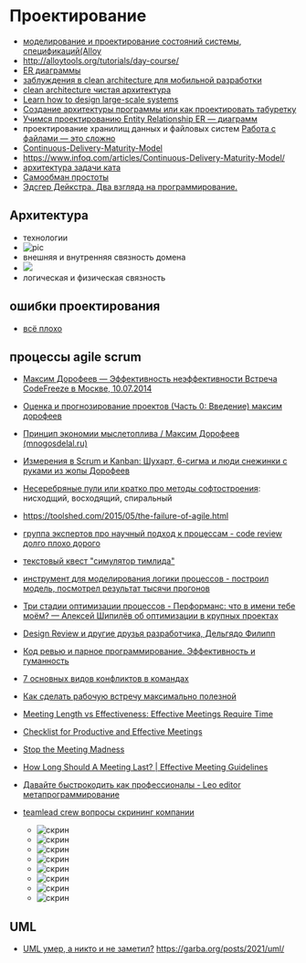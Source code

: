 # Проектирование

 * [моделирование и проектирование состояний системы, спецификаций(Alloy](https://habr.com/ru/company/yandex/blog/457810/)
 * http://alloytools.org/tutorials/day-course/
 * [ER диаграммы](https://habr.com/ru/post/440556/)
 * [заблуждения в clean architecture для мобильной разработки](https://habr.com/ru/company/mobileup/blog/335382/)
 * [clean architecture чистая архитектура](https://habr.com/ru/post/269589/)
 * [Learn how to design large-scale systems](https://github.com/donnemartin/system-design-primer)
 * [Создание архитектуры программы или как проектировать табуретку](https://habr.com/ru/post/276593/)
 * [Учимся проектированию Entity Relationship ER — диаграмм](https://habr.com/ru/post/440556/)
 * проектирование хранилищ данных и файловых систем [Работа с файлами — это сложно](https://habr.com/ru/post/573706/)
 * [Continuous-Delivery-Maturity-Model](https://imgopt.infoq.com/fit-in/1200x2400/filters:quality(80)/filters:no_upscale()/articles/Continuous-Delivery-Maturity-Model/en/resources/fig1large.jpg)
 * https://www.infoq.com/articles/Continuous-Delivery-Maturity-Model/
 * [архитектура задачи ката](https://nealford.com/katas/random.html)
 * [Самообман простоты](https://habr.com/ru/companies/intel/articles/95992/)
 * [Эдсгер Дейкстра. Два взгляда на программирование.](http://www.inr.ac.ru/~info21/pdf/dijkstra.pdf)

## Архитектура

 * технологии
 * ![pic](./архитектура_web.jpg)
 * внешняя и внутренняя связность домена
 * ![](./архитектура_связность.jpg)
 * логическая и физическая связность

## ошибки проектирования

 * [всё плохо](https://habr.com/ru/company/mailru/blog/327264/)


## процессы agile scrum

 * [Максим Дорофеев — Эффективность неэффективности Встреча CodeFreeze в Москве, 10.07.2014](https://youtu.be/XDF02KmgJFE?list=PLm6zCN_KJCrX81iojL2lE2gHSbwnQE-QI&t=1560)
 * [Оценка и прогнозирование проектов (Часть 0: Введение) максим дорофеев](https://www.youtube.com/watch?v=40NRDkgcksI&list=PLm6zCN_KJCrXXiDWoIczR7B9n73wPX2wn)
 * [Принцип экономии мыслетоплива / Максим Дорофеев (mnogosdelal.ru)](https://www.youtube.com/watch?v=fWR5SFhBUWc)
 * [Измерения в Scrum и Kanban: Шухарт, 6-сигма и люди снежинки с руками из жопы Дорофеев ](https://www.youtube.com/watch?v=VPDJXngp2bM)
 * [Несеребряные пули или кратко про методы софтостроения](https://habr.com/ru/post/546908/): нисходщий, восходящий, спиральный
 * https://toolshed.com/2015/05/the-failure-of-agile.html
 * [группа экспертов про научный подход к процессам - code review долго плохо дорого](https://www.youtube.com/watch?v=IDj3x__YZgE&list=PLFtS8Ah0wZvWS37oveJ0-D5K6V7GWUpqY&index=13)
 * [текстовый квест "симулятор тимлида"](https://habr.com/ru/companies/wrike/articles/679146/)
 * [инструмент для моделирования логики процессов - построил модель, посмотрел результат тысячи прогонов](https://cloud.anylogic.com/models)
 * [Три стадии оптимизации процессов - Перформанс: что в имени тебе моём? — Алексей Шипилёв об оптимизации в крупных проектах](https://habr.com/ru/companies/jugru/articles/338732/)
 * [Design Review и другие друзья разработчика, Дельгядо Филипп](https://www.youtube.com/watch?v=4Y0XJXRZv6k)
 * [Код ревью и парное программирование. Эффективность и гуманность ](https://music.yandex.com/album/13732143/track/112642653?dir=desc&activeTab=track-list)

 * [7 основных видов конфликтов в командах](https://klever.blog/how-to-resolve-conflicts/)
 * [Как сделать рабочую встречу максимально полезной](https://klever.blog/useful-meetings/)
 * [Meeting Length vs Effectiveness: Effective Meetings Require Time](https://activategroupinc.com/blog/effective-meetings-require-time/)
 * [Checklist for Productive and Effective Meetings](https://meetingking.com/checklist-for-effective-and-productive-meetings/)
 * [Stop the Meeting Madness ](https://hbr.org/2017/07/stop-the-meeting-madness)
 * [How Long Should A Meeting Last? | Effective Meeting Guidelines](https://www.spookynooksports.com/manheim/blog/meetings-events/how-long-should-a-meeting-last)
 * [Давайте быстрокодить как профессионалы - Leo editor метапрограммирование](https://habr.com/ru/articles/484930/)
 * [teamlead crew вопросы скрининг компании](https://miro.com/app/board/uXjVPMGg02I=/)
	* ![скрин](./вопросы_скрининг_компании_заранее.jpg)
	* ![скрин](./вопросы_скрининг_компании_вакансия.jpg)
	* ![скрин](./вопросы_скрининг_компании_hr_1.jpg)
	* ![скрин](./вопросы_скрининг_компании_hr_2.jpg)
	* ![скрин](./вопросы_скрининг_компании_менеджер_1.jpg)
	* ![скрин](./вопросы_скрининг_компании_менеджер_2.jpg)
	* ![скрин](./вопросы_скрининг_компании_менеджер_3.jpg)
	* ![скрин](./вопросы_скрининг_компании_менеджер_4.jpg)

## UML

 * [UML умер, а никто и не заметил?](https://habr.com/ru/company/vdsina/blog/561272/) https://garba.org/posts/2021/uml/


